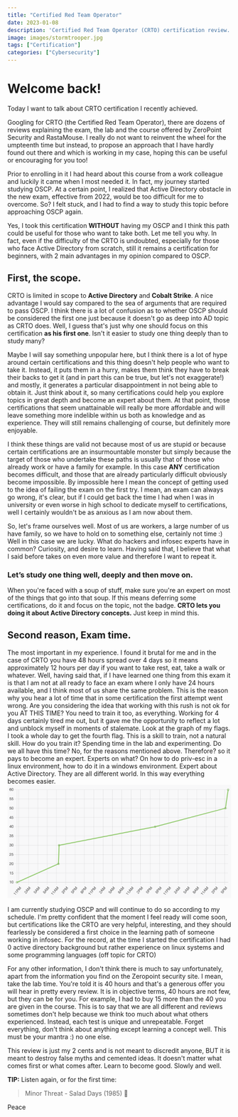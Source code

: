 ```yaml
---
title: "Certified Red Team Operator"
date: 2023-01-08
description: 'Certified Red Team Operator (CRTO) certification review.'
image: images/stormtrooper.jpg
tags: ["Certification"]
categories: ["Cybersecurity"]
---
```


# Welcome back!

Today I want to talk about CRTO certification I recently achieved.

Googling for CRTO (the Certified Red Team Operator), there are dozens of reviews explaining the exam, the lab and the course offered by ZeroPoint Security and RastaMouse.
I really do not want to reinvent the wheel for the umpteenth time but instead, to propose an approach that I have hardly found out there and which is working in my case, hoping this can be useful or encouraging for you too!

Prior to enrolling in it I had heard about this course from a work colleague and luckily it came when I most needed it. In fact, my journey started studying OSCP.
At a certain point, I realized that Active Directory obstacle in the new exam, effective from 2022, would be too difficult for me to overcome. So? I felt stuck, and I had to find a way to study this topic before approaching OSCP again.

Yes, I took this certification **WITHOUT** having my OSCP and I think this path could be useful for those who want to take both. Let me tell you why.
In fact, even if the difficulty of the CRTO is undoubted, especially for those who face Active Directory from scratch, still it remains a certification for beginners, with 2 main advantages in my opinion compared to OSCP.
## First, **the scope**.
CRTO is limited in scope to __Active Directory__ and __Cobalt Strike__. A nice advantage I would say compared to the sea of arguments that are required to pass OSCP.
I think there is a lot of confusion as to whether OSCP should be considered the first one just because it doesn't go as deep into AD topic as CRTO does.
Well, I guess that's just why one should focus on this certification **as his first one**. Isn't it easier to study one thing deeply than to study many?

Maybe I will say something unpopular here, but I think there is a lot of hype around certain certifications and this thing doesn't help people who want to take it.
Instead, it puts them in a hurry, makes them think they have to break their backs to get it (and in part this can be true, but let's not exaggerate!) and mostly, it generates a particular disappointment in not being able to obtain it.
Just think about it, so many certifications could help you explore topics in great depth and become an expert about them. At that point, those certifications that seem unattainable will really be more affordable and will leave something more indelible within us both as knowledge and as experience. They will still remains challenging of course, but definitely more enjoyable.

I think these things are valid not because most of us are stupid or because certain certifications are an insurmountable monster but simply because the target of those who undertake these paths is usually that of those who already work or have a family for example. In this case **ANY** certification becomes difficult, and those that are already particularly difficult obviously become impossible.
By impossible here I mean the concept of getting used to the idea of failing the exam on the first try. I mean, an exam can always go wrong, it's clear, but if I could get back the time I had when I was in university or even worse in high school to dedicate myself to certifications, well I certainly wouldn't be as anxious as I am now about them.

So, let's frame ourselves well. Most of us are workers, a large number of us have family, so we have to hold on to something else, certainly not time :)
Well in this case we are lucky. What do hackers and infosec experts have in common? Curiosity, and desire to learn. Having said that, I believe that what I said before takes on even more value and therefore I want to repeat it.

### Let’s study one thing well, deeply and then move on.

When you're faced with a soup of stuff, make sure you're an expert on most of the things that go into that soup. If this means deferring some certifications, do it and focus on the topic, not the badge.
**CRTO lets you doing it about Active Directory concepts.**
Just keep in mind this.

## Second reason, Exam time.

The most important in my experience. I found it brutal for me and in the case of CRTO you have 48 hours spread over 4 days so it means approximately 12 hours per day if you want to take rest, eat, take a walk or whatever.
Well, having said that, if I have learned one thing from this exam it is that I am not at all ready to face an exam where I only have 24 hours available, and I think most of us share the same problem. This is the reason why you hear a lot of time that in some certification the first attempt went wrong. Are you considering the idea that working with this rush is not ok for you AT THIS TIME? You need to train it too, as everything.
Working for 4 days certainly tired me out, but it gave me the opportunity to reflect a lot and unblock myself in moments of stalemate. Look at the graph of my flags. I took a whole day to get the fourth flag.
This is a skill to train, not a natural skill. How do you train it? Spending time in the lab and experimenting. Do we all have this time? No, for the reasons mentioned above. Therefore? so it pays to become an expert. Experts on what? On how to do priv-esc in a linux environment, how to do it in a windows environment. Expert about Active Directory. They are all different world. In this way everything becomes easier.<br />
![graph](images/crto-result.png)

I am currently studying OSCP and will continue to do so according to my schedule. I'm pretty confident that the moment I feel ready will come soon, but certifications like the CRTO are very helpful, interesting, and they should fearlessly be considered a first choice in the learning path of someone working in infosec. For the record, at the time I started the certification I had 0 active directory background but rather experience on linux systems and some programming languages (off topic for CRTO)

For any other information, I don't think there is much to say unfortunately, apart from the information you find on the Zeropoint security site. I mean, take the lab time.
You're told it is 40 hours and that's a generous offer you will hear in pretty every review. It is in objective terms, 40 hours are not few, but they can be for you. For example, I had to buy 15 more than the 40 you are given in the course.
This is to say that we are all different and reviews sometimes don't help because we think too much about what others experienced. Instead, each test is unique and unrepeatable. Forget everything, don't think about anything except learning a concept well. This must be your mantra :) no one else.

This review is just my 2 cents and is not meant to discredit anyone, BUT it is meant to destroy false myths and cemented ideas. It doesn't matter what comes first or what comes after. Learn to become good. Slowly and well.

**TIP:**
Listen again, or for the first time:<br />
>Minor Threat - Salad Days (1985) 🥗

Peace
